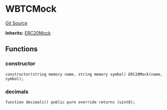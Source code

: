 # WBTCMock
[Git Source](https://github.com/larrythecucumber321/protocol/blob/77d337b8595ba96d069ded321419b36a61984170/contracts/plugins/mocks/WBTCMock.sol)

**Inherits:**
[ERC20Mock](/contracts/plugins/mocks/ERC20Mock.sol/contract.ERC20Mock.md)


## Functions
### constructor


```solidity
constructor(string memory name, string memory symbol) ERC20Mock(name, symbol);
```

### decimals


```solidity
function decimals() public pure override returns (uint8);
```

